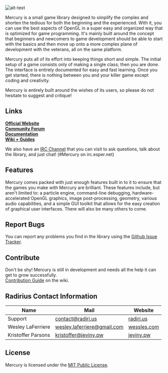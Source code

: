 ![alt-text](http://jeviny.pw/junk/MercuryLogoOctober2014.png)  

Mercury is a small game library designed to simplify the complex and shorten the tedious for both the beginning and the experienced. With it, you can use the best aspects of OpenGL in a super easy and organized way that is optimized for game programming. It's mainly built around the concept that beginners and newcomers to game development should be able to start with the basics and then move up onto a more complex plane of development with the veterans, all on the same platform.  

Mercury puts all of its effort into keeping things short and simple. The initial setup of a game consists only of making a single class; then you are done. The interface is entirely documented for easy and fast learning. Once you get started, there is nothing between you and your killer game except coding and creativity. 

Mercury is entirely built around the wishes of its users, so please do not hesitate to suggest and critique!

## Links
**[Official Website](http://mercurylib.com/)**  
**[Community Forum](http://mercurylib.com/forum)**  
**[Documentation](http://htmlpreview.github.io/?https://raw.githubusercontent.com/Radirius/Mercury/master/Project/target/site/apidocs/index.html)**  
**[Wiki + Guides](https://github.com/Radirius/Mercury/wiki/)**  

We also have an [IRC Channel](http://webchat.esper.net/?channels=#Mercury) that you can visit to ask questions, talk about the library, and just chat! (#Mercury on irc.esper.net)

## Features
Mercury comes packed with just enough features built in to it to ensure that the games you make with Mercury are brilliant. These features include, but aren't limited to: a particle engine, command-line debugging, hardware-accelerated OpenGL graphics, image post-processing, geometry, various audio capabilities, and a simple GUI toolkit that allows for the easy creation of graphical user interfaces. There will also be many others to come.

## Report Bugs
You can report any problems you find in the library using the [Github Issue Tracker](https://github.com/Radirius/Mercury/issues).

## Contribute
Don't be shy! Mercury is still in development and needs all the help it can get to grow successfully.  
[Contribution Guide](https://github.com/Radirius/Mercury/wiki/Contribution-Guide) on the wiki.

## Radirius Contact Information
| Name                   | Mail                            | Website                                 |
|------------------------|---------------------------------|-----------------------------------------|
| Support                | contact@radiri.us               | [radiri.us](http://radiri.us/)          |
| Wesley LaFerriere      | wesley.laferriere@gmail.com     | [wessles.com](http://wessles.com/)      |
| Kristoffer Parsons     | kristoffer@jeviny.pw            | [jeviny.pw](http://jeviny.pw/)          |

## License
Mercury is licensed under the [MIT Public License](http://opensource.org/licenses/MIT).
